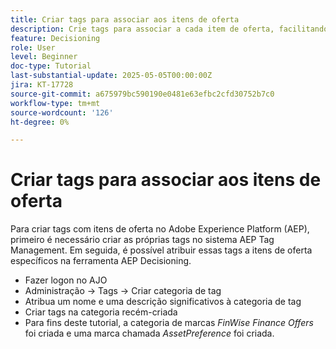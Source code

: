 ```yaml
---
title: Criar tags para associar aos itens de oferta
description: Crie tags para associar a cada item de oferta, facilitando a pesquisa, a filtragem e a aplicação de regras ou estratégias durante a personalização e a decisão
feature: Decisioning
role: User
level: Beginner
doc-type: Tutorial
last-substantial-update: 2025-05-05T00:00:00Z
jira: KT-17728
source-git-commit: a675979bc590190e0481e63efbc2cfd30752b7c0
workflow-type: tm+mt
source-wordcount: '126'
ht-degree: 0%

---
```



# Criar tags para associar aos itens de oferta

Para criar tags com itens de oferta no Adobe Experience Platform (AEP), primeiro é necessário criar as próprias tags no sistema AEP Tag Management. Em seguida, é possível atribuir essas tags a itens de oferta específicos na ferramenta AEP Decisioning.

* Fazer logon no AJO
* Administração -> Tags -> Criar categoria de tag
* Atribua um nome e uma descrição significativos à categoria de tag
* Criar tags na categoria recém-criada
* Para fins deste tutorial, a categoria de marcas _FinWise Finance Offers_ foi criada e uma marca chamada _AssetPreference_ foi criada.